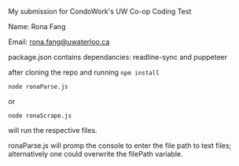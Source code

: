 My submission for CondoWork's UW Co-op Coding Test

Name: Rona Fang

Email: rona.fang@uwaterloo.ca

package.json contains dependancies: readline-sync and puppeteer

after cloning the repo and running 
```npm install```
```
node ronaParse.js
```
or
```
node ronaScrape.js
```
will run the respective files.

ronaParse.js will promp the console to enter the file path to text files; alternatively
one could overwrite the filePath variable.
